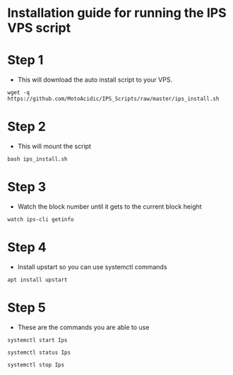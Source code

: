 # Installation guide for running the IPS VPS script
# Step 1
  * This will download the auto install script to your VPS.
```    
wget -q https://github.com/MotoAcidic/IPS_Scripts/raw/master/ips_install.sh

```
# Step 2
  * This will mount the script 
```
bash ips_install.sh

```

# Step 3
  * Watch the block number until it gets to the current block height
```
watch ips-cli getinfo

```

# Step 4
  * Install upstart so you can use systemctl commands
```    
apt install upstart

```
# Step 5
  * These are the commands you are able to use
```    
systemctl start Ips

systemctl status Ips

systemctl stop Ips

```
